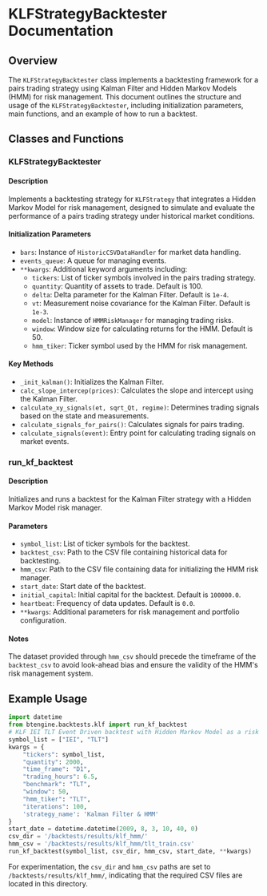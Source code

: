 # KLFStrategyBacktester Documentation

## Overview

The `KLFStrategyBacktester` class implements a backtesting framework for a pairs trading strategy using Kalman Filter and Hidden Markov Models (HMM) for risk management. This document outlines the structure and usage of the `KLFStrategyBacktester`, including initialization parameters, main functions, and an example of how to run a backtest.

## Classes and Functions

### KLFStrategyBacktester

#### Description

Implements a backtesting strategy for `KLFStrategy` that integrates a Hidden Markov Model for risk management, designed to simulate and evaluate the performance of a pairs trading strategy under historical market conditions.

#### Initialization Parameters

- `bars`: Instance of `HistoricCSVDataHandler` for market data handling.
- `events_queue`: A queue for managing events.
- `**kwargs`: Additional keyword arguments including:
  - `tickers`: List of ticker symbols involved in the pairs trading strategy.
  - `quantity`: Quantity of assets to trade. Default is 100.
  - `delta`: Delta parameter for the Kalman Filter. Default is `1e-4`.
  - `vt`: Measurement noise covariance for the Kalman Filter. Default is `1e-3`.
  - `model`: Instance of `HMMRiskManager` for managing trading risks.
  - `window`: Window size for calculating returns for the HMM. Default is 50.
  - `hmm_tiker`: Ticker symbol used by the HMM for risk management.

#### Key Methods

- `_init_kalman()`: Initializes the Kalman Filter.
- `calc_slope_intercep(prices)`: Calculates the slope and intercept using the Kalman Filter.
- `calculate_xy_signals(et, sqrt_Qt, regime)`: Determines trading signals based on the state and measurements.
- `calculate_signals_for_pairs()`: Calculates signals for pairs trading.
- `calculate_signals(event)`: Entry point for calculating trading signals on market events.

### run_kf_backtest

#### Description

Initializes and runs a backtest for the Kalman Filter strategy with a Hidden Markov Model risk manager.

#### Parameters

- `symbol_list`: List of ticker symbols for the backtest.
- `backtest_csv`: Path to the CSV file containing historical data for backtesting.
- `hmm_csv`: Path to the CSV file containing data for initializing the HMM risk manager.
- `start_date`: Start date of the backtest.
- `initial_capital`: Initial capital for the backtest. Default is `100000.0`.
- `heartbeat`: Frequency of data updates. Default is `0.0`.
- `**kwargs`: Additional parameters for risk management and portfolio configuration.

#### Notes

The dataset provided through `hmm_csv` should precede the timeframe of the `backtest_csv` to avoid look-ahead bias and ensure the validity of the HMM's risk management system.

## Example Usage

```python
import datetime
from btengine.backtests.klf import run_kf_backtest
# KLF IEI TLT Event Driven backtest with Hidden Markov Model as a risk manager.
symbol_list = ["IEI", "TLT"]
kwargs = {
    "tickers": symbol_list,
    "quantity": 2000,
    "time_frame": "D1",
    "trading_hours": 6.5,
    "benchmark": "TLT",
    "window": 50,
    "hmm_tiker": "TLT",
    "iterations": 100,
    'strategy_name': 'Kalman Filter & HMM'
}
start_date = datetime.datetime(2009, 8, 3, 10, 40, 0)
csv_dir = '/backtests/results/klf_hmm/'
hmm_csv = '/backtests/results/klf_hmm/tlt_train.csv'
run_kf_backtest(symbol_list, csv_dir, hmm_csv, start_date, **kwargs)
```

For experimentation, the `csv_dir` and `hmm_csv` paths are set to `/backtests/results/klf_hmm/`, indicating that the required CSV files are located in this directory.
